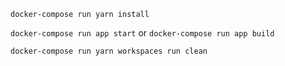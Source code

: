 `docker-compose run yarn install`

`docker-compose run app start`
or
`docker-compose run app build`

`docker-compose run yarn workspaces run clean`